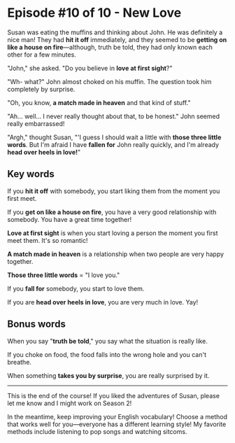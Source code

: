 # Episode #10 of 10 - New Love

Susan was eating the muffins and thinking about John. He was definitely a nice man! They had **hit it off** immediately, and they seemed to be **getting on like a house on fire**—although, truth be told, they had only known each other for a few minutes.

"John," she asked. "Do you believe in **love at first sight**?"

"Wh- what?" John almost choked on his muffin. The question took him completely by surprise.

"Oh, you know, **a match made in heaven** and that kind of stuff."

"Ah… well… I never really thought about that, to be honest." John seemed really embarrassed!

"Argh," thought Susan, "'I guess I should wait a little with **those three little words**. But I'm afraid I have **fallen for** John really quickly, and I'm already **head over heels in love!**"

## Key words

If you **hit it off** with somebody, you start liking them from the moment you first meet.

If you **get on like a house on fire**, you have a very good relationship with somebody. You have a great time together!

**Love at first sight** is when you start loving a person the moment you first meet them. It's so romantic!

**A match made in heaven** is a relationship when two people are very happy together.

**Those three little words** = "I love you."

If you **fall for** somebody, you start to love them.

If you are **head over heels in love**, you are very much in love. Yay!

## Bonus words

When you say "**truth be told**," you say what the situation is really like.

If you choke on food, the food falls into the wrong hole and you can't breathe.

When something **takes you by surprise**, you are really surprised by it.

---

This is the end of the course! If you liked the adventures of Susan, please let me know and I might work on Season 2!

In the meantime, keep improving your English vocabulary! Choose a method that works well for you—everyone has a different learning style! My favorite methods include listening to pop songs and watching sitcoms.
